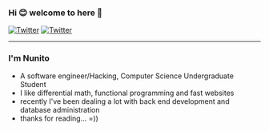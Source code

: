 ### Hi :blush: welcome to here :wave:

[![Twitter](https://img.shields.io/static/v1?label=Twitter&message=@nunitoo_&color=1DA1F2)](https://twitter.com/nunitoo_)
[![Twitter](https://img.shields.io/static/v1?label=mail&message=mateusnss@proton.me&color=372580)](mailto:mateusnss@proton.me)


<hr>

### I'm Nunito


* A software engineer/Hacking, Computer Science Undergraduate Student
* I like differential math, functional programming and fast websites
* recently I've been dealing a lot with back end development and database administration
* thanks for reading... =))

